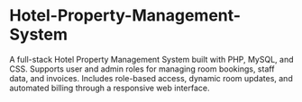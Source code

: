 # Hotel-Property-Management-System
A full-stack Hotel Property Management System built with PHP, MySQL, and CSS. Supports user and admin roles for managing room bookings, staff data, and invoices. Includes role-based access, dynamic room updates, and automated billing through a responsive web interface.

